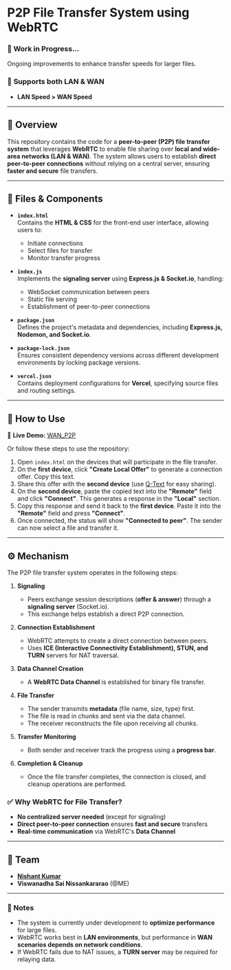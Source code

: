 
# P2P File Transfer System using WebRTC  

### 🚧 **Work in Progress...**  
Ongoing improvements to enhance transfer speeds for larger files.  

### 🔹 **Supports both LAN & WAN**  
- **LAN Speed > WAN Speed**  

---

## 📌 Overview  

This repository contains the code for a **peer-to-peer (P2P) file transfer system** that leverages **WebRTC** to enable file sharing over **local and wide-area networks (LAN & WAN)**. The system allows users to establish **direct peer-to-peer connections** without relying on a central server, ensuring **faster and secure** file transfers.  

---

## 📂 Files & Components  

- **`index.html`**  
  Contains the **HTML & CSS** for the front-end user interface, allowing users to:  
  - Initiate connections  
  - Select files for transfer  
  - Monitor transfer progress  

- **`index.js`**  
  Implements the **signaling server** using **Express.js & Socket.io**, handling:  
  - WebSocket communication between peers  
  - Static file serving  
  - Establishment of peer-to-peer connections  

- **`package.json`**  
  Defines the project's metadata and dependencies, including **Express.js, Nodemon, and Socket.io**.  

- **`package-lock.json`**  
  Ensures consistent dependency versions across different development environments by locking package versions.  

- **`vercel.json`**  
  Contains deployment configurations for **Vercel**, specifying source files and routing settings.  

---

## 🚀 How to Use  

🔗 **Live Demo:** [WAN_P2P](https://wan-p2p.vercel.app)  

Or follow these steps to use the repository:  

1. Open `index.html` on the devices that will participate in the file transfer.  
2. On the **first device**, click **"Create Local Offer"** to generate a connection offer. Copy this text.  
3. Share this offer with the **second device** (use [Q-Text](https://qtext.io) for easy sharing).  
4. On the **second device**, paste the copied text into the **"Remote"** field and click **"Connect"**. This generates a response in the **"Local"** section.  
5. Copy this response and send it back to the **first device**. Paste it into the **"Remote"** field and press **"Connect"**.  
6. Once connected, the status will show **"Connected to peer"**. The sender can now select a file and transfer it.  

---

## ⚙️ Mechanism  

The P2P file transfer system operates in the following steps:  

1. **Signaling**  
   - Peers exchange session descriptions (**offer & answer**) through a **signaling server** (Socket.io).  
   - This exchange helps establish a direct P2P connection.  

2. **Connection Establishment**  
   - WebRTC attempts to create a direct connection between peers.  
   - Uses **ICE (Interactive Connectivity Establishment), STUN, and TURN** servers for NAT traversal.  

3. **Data Channel Creation**  
   - A **WebRTC Data Channel** is established for binary file transfer.  

4. **File Transfer**  
   - The sender transmits **metadata** (file name, size, type) first.  
   - The file is read in chunks and sent via the data channel.  
   - The receiver reconstructs the file upon receiving all chunks.  

5. **Transfer Monitoring**  
   - Both sender and receiver track the progress using a **progress bar**.  

6. **Completion & Cleanup**  
   - Once the file transfer completes, the connection is closed, and cleanup operations are performed.  

### ✅ **Why WebRTC for File Transfer?**  
- **No centralized server needed** (except for signaling)  
- **Direct peer-to-peer connection** ensures **fast and secure** transfers  
- **Real-time communication** via WebRTC's **Data Channel**  

---

## 👥 Team  

- **[Nishant Kumar](https://github.com/nishant-kumarr)**  
- **Viswanadha Sai Nissankararao** (@ME)  

---

### 📌 Notes  
- The system is currently under development to **optimize performance** for large files.  
- WebRTC works best in **LAN environments**, but performance in **WAN scenarios depends on network conditions**.  
- If WebRTC fails due to NAT issues, a **TURN server** may be required for relaying data.  
